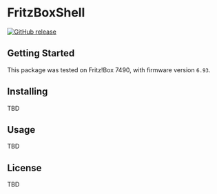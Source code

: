# FritzBoxShell

[![GitHub release](https://img.shields.io/github/release/jhubig/FritzBoxShell.sh.svg?maxAge=1)]()

## Getting Started

This package was tested on Fritz!Box 7490, with firmware version `6.93`.

## Installing
TBD

## Usage
TBD

## License
TBD
